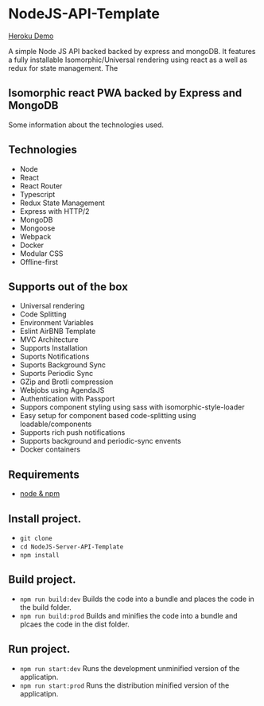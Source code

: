 # NodeJS-API-Template

[Heroku Demo](https://node-react-api-template-engine.herokuapp.com/)

A simple Node JS API backed backed by express and mongoDB.
It features a fully installable Isomorphic/Universal rendering using react as
a well as redux for state management. The 

## Isomorphic react PWA backed by Express and MongoDB

Some information about the technologies used.

## Technologies

* Node
* React
* React Router
* Typescript
* Redux State Management
* Express with HTTP/2
* MongoDB
* Mongoose
* Webpack
* Docker
* Modular CSS
* Offline-first

## Supports out of the box

* Universal rendering
* Code Splitting
* Environment Variables
* Eslint AirBNB Template
* MVC Architecture
* Supports Installation
* Suports Notifications
* Suports Background Sync
* Suports Periodic Sync
* GZip and Brotli compression
* Webjobs using AgendaJS
* Authentication with Passport
* Suppors component styling using sass with isomorphic-style-loader
* Easy setup for component based code-splitting using loadable/components
* Supports rich push notifications
* Supports background and periodic-sync envents
* Docker containers

## Requirements

* [node & npm](https://nodejs.org/en/)

## Install project.

* `git clone `
* `cd NodeJS-Server-API-Template`
* `npm install`

## Build project.

* `npm run build:dev` Builds the code into a bundle and places the code in the build folder.
* `npm run build:prod` Builds and minifies the code into a bundle and plcaes the code in the dist folder.

## Run project.

* `npm run start:dev` Runs the development unminified version of the applicatipn.
* `npm run start:prod` Runs the distribution minified version of the applicatipn.


